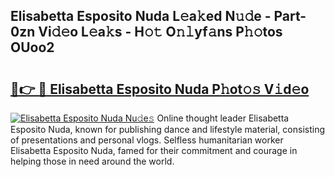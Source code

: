## Elisabetta Esposito Nuda L𝚎a𝚔ed N𝚞𝚍e - Part-0zn Vi𝚍𝚎o L𝚎a𝚔s - H𝚘𝚝 O𝚗𝚕yf𝚊ns P𝚑𝚘tos OUoo2

# <h2><a href="http://kf7t52d.oniu.top/?m=Elisabetta+Esposito+Nuda">🔗👉 🔴 Elisabetta Esposito Nuda P𝚑ot𝚘𝚜 V𝚒d𝚎o</a></h2>

[![Elisabetta Esposito Nuda Nu𝚍e𝚜](https://i.imgur.com/0qMVB7G.gif)](http://kf7t52d.oniu.top/?m=Elisabetta+Esposito+Nuda)
Online thought leader Elisabetta Esposito Nuda, known for publishing dance and lifestyle material, consisting of presentations and personal vlogs. Selfless humanitarian worker Elisabetta Esposito Nuda, famed for their commitment and courage in helping those in need around the world.  
